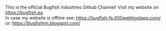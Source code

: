 This is the official Bugfish Industries Github Channel!
Visit my website on https://bugfish.eu  
In case my website is offline see: https://bugfish-fs.000webhostapp.com/  
or: https://bugfishtm.blogspot.com/
